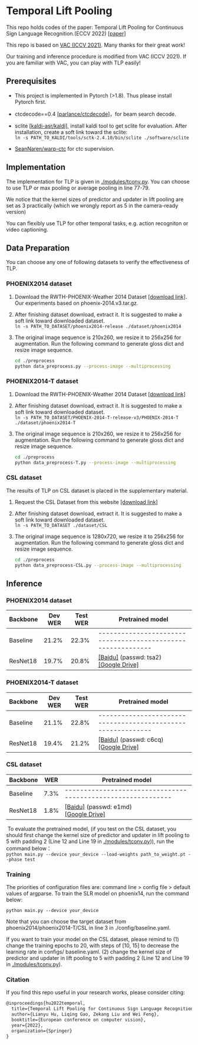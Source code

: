 # Temporal Lift Pooling
This repo holds codes of the paper: Temporal Lift Pooling for Continuous Sign Language Recognition.(ECCV 2022) [[paper]](https://arxiv.org/abs/2207.08734)

This repo is based on [VAC (ICCV 2021)](https://openaccess.thecvf.com/content/ICCV2021/html/Min_Visual_Alignment_Constraint_for_Continuous_Sign_Language_Recognition_ICCV_2021_paper.html). Many thanks for their great work!

Our training and inference procedure is modified from VAC (ICCV 2021). If you are familiar with VAC, you can play with TLP easily!
## Prerequisites

- This project is implemented in Pytorch (>1.8). Thus please install Pytorch first.

- ctcdecode==0.4 [[parlance/ctcdecode]](https://github.com/parlance/ctcdecode)，for beam search decode.

- sclite [[kaldi-asr/kaldi]](https://github.com/kaldi-asr/kaldi), install kaldi tool to get sclite for evaluation. After installation, create a soft link toward the sclite:    
  `ln -s PATH_TO_KALDI/tools/sctk-2.4.10/bin/sclite ./software/sclite`

- [SeanNaren/warp-ctc](https://github.com/SeanNaren/warp-ctc) for ctc supervision.

## Implementation
The implementation for TLP is given in [./modules/tconv.py](https://github.com/hulianyuyy/Temporal-Lift-Pooling/blob/main/modules/tconv.py). You can choose to use TLP or max pooling or average pooling in line 77-79. 

We notice that the kernel sizes of predictor and updater in lift pooling are set as 3 practically (which we wrongly report as 5 in the camera-ready version)

You can flexibly use TLP for other temporal tasks, e.g. action recogniton or video captioning.

## Data Preparation
You can choose any one of following datasets to verify the effectiveness of TLP.

### PHOENIX2014 dataset
1. Download the RWTH-PHOENIX-Weather 2014 Dataset [[download link]](https://www-i6.informatik.rwth-aachen.de/~koller/RWTH-PHOENIX/). Our experiments based on phoenix-2014.v3.tar.gz.

2. After finishing dataset download, extract it. It is suggested to make a soft link toward downloaded dataset.   
   `ln -s PATH_TO_DATASET/phoenix2014-release ./dataset/phoenix2014`

3. The original image sequence is 210x260, we resize it to 256x256 for augmentation. Run the following command to generate gloss dict and resize image sequence.     

   ```bash
   cd ./preprocess
   python data_preprocess.py --process-image --multiprocessing
   ```

### PHOENIX2014-T dataset
1. Download the RWTH-PHOENIX-Weather 2014 Dataset [[download link]](https://www-i6.informatik.rwth-aachen.de/~koller/RWTH-PHOENIX-2014-T/)

2. After finishing dataset download, extract it. It is suggested to make a soft link toward downloaded dataset.   
   `ln -s PATH_TO_DATASET/PHOENIX-2014-T-release-v3/PHOENIX-2014-T ./dataset/phoenix2014-T`

3. The original image sequence is 210x260, we resize it to 256x256 for augmentation. Run the following command to generate gloss dict and resize image sequence.     

   ```bash
   cd ./preprocess
   python data_preprocess-T.py --process-image --multiprocessing
   ```

### CSL dataset
The results of TLP on CSL dataset is placed in the supplementary material.

1. Request the CSL Dataset from this website [[download link]](https://ustc-slr.github.io/openresources/cslr-dataset-2015/index.html)

2. After finishing dataset download, extract it. It is suggested to make a soft link toward downloaded dataset.   
   `ln -s PATH_TO_DATASET ./dataset/CSL`

3. The original image sequence is 1280x720, we resize it to 256x256 for augmentation. Run the following command to generate gloss dict and resize image sequence.     

   ```bash
   cd ./preprocess
   python data_preprocess-CSL.py --process-image --multiprocessing
   ``` 
## Inference

### PHOENIX2014 dataset

| Backbone | Dev WER  | Test WER  | Pretrained model                                             |
| -------- | ---------- | ----------- | ------------------------------------------------------------ |
| Baseline | 21.2%      | 22.3%       |  ------------------------------------------------------------ | 
| ResNet18 | 19.7%      | 20.8%       | [[Baidu]](https://pan.baidu.com/s/1QRws8gylNzlpXvU52VCLww) (passwd: tsa2)<br />[[Google Drive]](https://drive.google.com/file/d/1uCIYCz0O7twKG1k_BE9sZ5Q1hga4DXRI/view?usp=sharing) |

### PHOENIX2014-T dataset

| Backbone | Dev WER  | Test WER  | Pretrained model                                             |
| -------- | ---------- | ----------- | ------------------------------------------------------------ |
| Baseline | 21.1%      | 22.8%       |  ------------------------------------------------------------ | 
| ResNet18 | 19.4%      | 21.2%       | [[Baidu]](https://pan.baidu.com/s/1o8IvZhFuTWM9pZI1U8Y2YQ) (passwd: c6cq)<br />[[Google Drive]](https://drive.google.com/file/d/1xFv0ttMQdU6SMvncEnHT0OT6osUCSXVK/view?usp=sharing) |

### CSL dataset

| Backbone |  WER  | Pretrained model                                             |
| -------- | ----------- | ------------------------------------------------------------ |
| Baseline | 7.3%      | ------------------------------------------------------------ | 
| ResNet18 | 1.8%   | [[Baidu]](https://pan.baidu.com/s/1s9pRFSpmr8mrSqXlU9hzqg) (passwd: e1md)<br />[[Google Drive]](https://drive.google.com/file/d/1U0Bnl9E711nfzEZ5FyWFPXF4gv8Bw0Fy/view?usp=sharing) |

​	To evaluate the pretrained model, (if you test on the CSL dataset, you should first change the kernel size of predictor and updater in lift pooling to 5 with padding 2 (Line 12 and Line 19 in [./modules/tconv.py](https://github.com/hulianyuyy/Temporal-Lift-Pooling/blob/main/modules/tconv.py))), run the command below：   
`python main.py --device your_device --load-weights path_to_weight.pt --phase test`

### Training

The priorities of configuration files are: command line > config file > default values of argparse. To train the SLR model on phoenix14, run the command below:

`python main.py --device your_device`

Note that you can choose the target dataset from phoenix2014/phoenix2014-T/CSL in line 3 in ./config/baseline.yaml.

If you want to train your model on the CSL dataset, please remind to (1) change the training epochs to 20, with steps of [10, 15] to decrease the learning rate in configs/ baseline.yaml. (2) change the kernel size of predictor and updater in lift pooling to 5 with padding 2 (Line 12 and Line 19 in [./modules/tconv.py](https://github.com/hulianyuyy/Temporal-Lift-Pooling/blob/main/modules/tconv.py)).
 
### Citation

If you find this repo useful in your research works, please consider citing:

```latex
@inproceedings{hu2022temporal,
  title={Temporal Lift Pooling for Continuous Sign Language Recognition},
  author={Lianyu Hu, Liqing Gao, Zekang Liu and Wei Feng},
  booktitle={European conference on computer vision},
  year={2022},
  organization={Springer}
}
```
